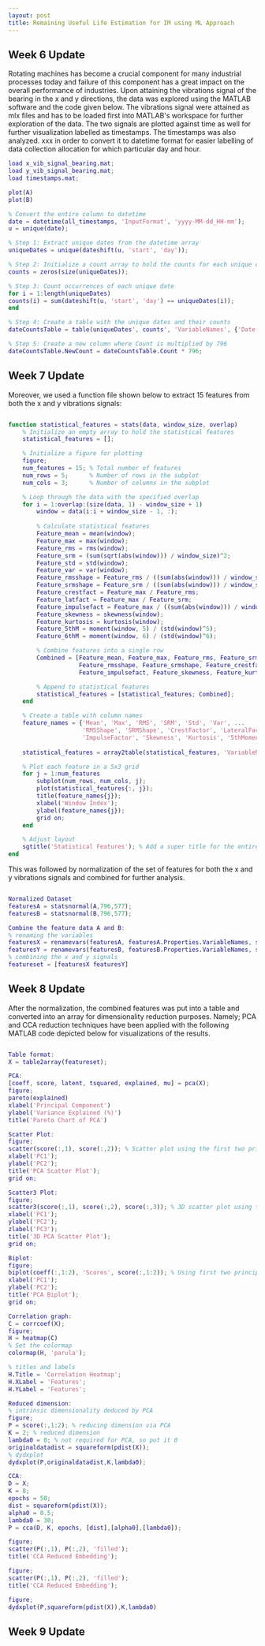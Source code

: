 ```yaml
---
layout: post
title: Remaining Useful Life Estimation for IM using ML Approach
---
```

## Week 6 Update

Rotating machines has become a crucial component for many industrial processes today and failure of this component has a great impact on the overall performance of industries.
Upon attaining the vibrations signal of the bearing in the x and y directions, the data was explored using the MATLAB software and the code given below. The vibrations signal were attained as mlx files and has
to be loaded first into MATLAB's workspace for further exploration of the data. The two signals are plotted against time as well for further visualization labelled as timestamps. The timestamps was also analyzed. xxx 
in order to convert it to datetime format for easier labelling of data collection allocation for which particular day and hour. 

```matlab
load x_vib_signal_bearing.mat;
load y_vib_signal_bearing.mat;
load timestamps.mat;

plot(A)
plot(B)

% Convert the entire column to datetime
date = datetime(all_timestamps, 'InputFormat', 'yyyy-MM-dd_HH-mm');
u = unique(date);

% Step 1: Extract unique dates from the datetime array
uniqueDates = unique(dateshift(u, 'start', 'day'));

% Step 2: Initialize a count array to hold the counts for each unique date
counts = zeros(size(uniqueDates));

% Step 3: Count occurrences of each unique date
for i = 1:length(uniqueDates)
counts(i) = sum(dateshift(u, 'start', 'day') == uniqueDates(i));
end

% Step 4: Create a table with the unique dates and their counts
dateCountsTable = table(uniqueDates', counts', 'VariableNames', {'Date', 'Count'});

% Step 5: Create a new column where Count is multiplied by 796
dateCountsTable.NewCount = dateCountsTable.Count * 796;
```

## Week 7 Update

Moreover, we used a function file shown below to extract 15 features from both the x and y vibrations signals:

```matlab

function statistical_features = stats(data, window_size, overlap)
    % Initialize an empty array to hold the statistical features
    statistical_features = [];

    % Initialize a figure for plotting
    figure;
    num_features = 15; % Total number of features
    num_rows = 5;      % Number of rows in the subplot
    num_cols = 3;      % Number of columns in the subplot

    % Loop through the data with the specified overlap
    for i = 1:overlap:(size(data, 1) - window_size + 1)
        window = data(i:i + window_size - 1, :);
        
        % Calculate statistical features
        Feature_mean = mean(window);
        Feature_max = max(window);
        Feature_rms = rms(window);
        Feature_srm = (sum(sqrt(abs(window))) / window_size)^2;
        Feature_std = std(window);
        Feature_var = var(window);
        Feature_rmsshape = Feature_rms / ((sum(abs(window))) / window_size);
        Feature_srmshape = Feature_srm / ((sum(abs(window))) / window_size);
        Feature_crestfact = Feature_max / Feature_rms;
        Feature_latfact = Feature_max / Feature_srm;
        Feature_impulsefact = Feature_max / ((sum(abs(window))) / window_size);
        Feature_skewness = skewness(window);
        Feature_kurtosis = kurtosis(window);
        Feature_5thM = moment(window, 5) / (std(window)^5);
        Feature_6thM = moment(window, 6) / (std(window)^6);

        % Combine features into a single row
        Combined = [Feature_mean, Feature_max, Feature_rms, Feature_srm, Feature_std, Feature_var, ...
                    Feature_rmsshape, Feature_srmshape, Feature_crestfact, Feature_latfact, ...
                    Feature_impulsefact, Feature_skewness, Feature_kurtosis, Feature_5thM, Feature_6thM];

        % Append to statistical features
        statistical_features = [statistical_features; Combined];
    end

    % Create a table with column names
    feature_names = {'Mean', 'Max', 'RMS', 'SRM', 'Std', 'Var', ...
                     'RMSShape', 'SRMShape', 'CrestFactor', 'LateralFactor', ...
                     'ImpulseFactor', 'Skewness', 'Kurtosis', '5thMoment', '6thMoment'};
    
    statistical_features = array2table(statistical_features, 'VariableNames', feature_names);

    % Plot each feature in a 5x3 grid
    for j = 1:num_features
        subplot(num_rows, num_cols, j);
        plot(statistical_features{:, j});
        title(feature_names{j});
        xlabel('Window Index');
        ylabel(feature_names{j});
        grid on;
    end

    % Adjust layout
    sgtitle('Statistical Features'); % Add a super title for the entire figure
end
```

This was followed by normalization of the set of features for both the x and y vibrations signals and combined for further analysis.

```matlab

Normalized Dataset
featuresA = statsnormal(A,796,577);
featuresB = statsnormal(B,796,577);

Combine the feature data A and B:
% renaming the variables
featuresX = renamevars(featuresA, featuresA.Properties.VariableNames, strcat(featuresA.Properties.VariableNames, '_X'));
featuresY = renamevars(featuresB, featuresB.Properties.VariableNames, strcat(featuresB.Properties.VariableNames, '_Y'));
% combining the x and y signals
featureset = [featuresX featuresY]
```

## Week 8 Update

After the normalization, the combined features was put into a table and converted into an array for dimensionality reduction purposes. Namely; PCA and CCA reduction techniques have been applied with the following MATLAB code depicted below for visualizations of the results. 

```matlab

Table format:
X = table2array(featureset);

PCA:
[coeff, score, latent, tsquared, explained, mu] = pca(X);
figure;
pareto(explained)
xlabel('Principal Component')
ylabel('Variance Explained (%)')
title('Pareto Chart of PCA')

Scatter Plot:
figure;
scatter(score(:,1), score(:,2)); % Scatter plot using the first two principal components
xlabel('PC1');
ylabel('PC2');
title('PCA Scatter Plot');
grid on;

Scatter3 Plot:
figure;
scatter3(score(:,1), score(:,2), score(:,3)); % 3D scatter plot using the first three principal components
xlabel('PC1');
ylabel('PC2');
zlabel('PC3');
title('3D PCA Scatter Plot');
grid on;

Biplot:
figure;
biplot(coeff(:,1:2), 'Scores', score(:,1:2)); % Using first two principal components
xlabel('PC1');
ylabel('PC2');
title('PCA Biplot');
grid on;

Correlation graph:
C = corrcoef(X);
figure;
H = heatmap(C)
% Set the colormap
colormap(H, 'parula');

% titles and labels
H.Title = 'Correlation Heatmap';
H.XLabel = 'Features';
H.YLabel = 'Features';

Reduced dimension:
% intrinsic dimensionality deduced by PCA
figure;
P = score(:,1:2); % reducing dimension via PCA
K = 2; % reduced dimension
lambda0 = 0; % not required for PCA, so put it 0
originaldatadist = squareform(pdist(X));
% dydxplot
dydxplot(P,originaldatadist,K,lambda0);

CCA:
D = X;
K = 8;
epochs = 50;
dist = squareform(pdist(X));
alpha0 = 0.5;
lambda0 = 30;
P = cca(D, K, epochs, [dist],[alpha0],[lambda0]);

figure;
scatter(P(:,1), P(:,2), 'filled');
title('CCA Reduced Embedding');

figure;
scatter(P(:,1), P(:,2), 'filled');
title('CCA Reduced Embedding');

figure;
dydxplot(P,squareform(pdist(X)),K,lambda0)
```
## Week 9 Update
